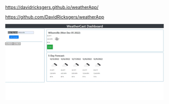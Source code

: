https://davidricksgers.github.io/weatherApp/

https://github.com/DavidRicksgers/weatherApp

![screenshot](assets/images/Capture.JPG)